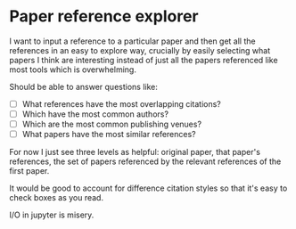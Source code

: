 # Paper reference explorer

I want to input a reference to a particular paper and then get all the references in an easy to explore way, crucially by easily selecting what papers I think are interesting instead of just all the papers referenced like most tools which is overwhelming.

Should be able to answer questions like:
- [ ] What references have the most overlapping citations?
- [ ] Which have the most common authors?
- [ ] Which are the most common publishing venues?
- [ ] What papers have the most similar references?

For now I just see three levels as helpful: original paper, that paper's references, the set of papers referenced by the relevant references of the first paper.

It would be good to account for difference citation styles so that it's easy to check boxes as you read.

I/O in jupyter is misery.
